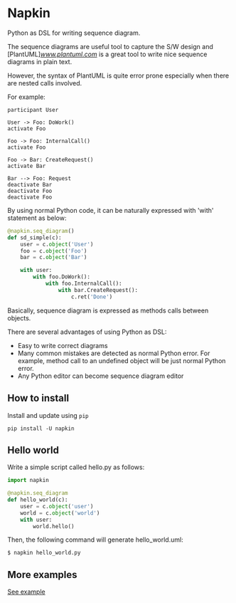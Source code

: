 # Napkin 

Python as DSL for writing sequence diagram.

The sequence diagrams are useful tool to capture the S/W design and
[PlantUML]_www.plantuml.com_ is a great tool to write nice sequence diagrams in
plain text.

However, the syntax of PlantUML is quite error prone especially when there are
nested calls involved.

For example:
```
participant User

User -> Foo: DoWork()
activate Foo 

Foo -> Foo: InternalCall()
activate Foo

Foo -> Bar: CreateRequest()
activate Bar

Bar --> Foo: Request
deactivate Bar
deactivate Foo
deactivate Foo
```
By using normal Python code, it can be naturally expressed with 'with' statement as below:
```python
@napkin.seq_diagram()
def sd_simple(c):
    user = c.object('User')
    foo = c.object('Foo')
    bar = c.object('Bar')

    with user:
        with foo.DoWork():
            with foo.InternalCall():
                with bar.CreateRequest():
                    c.ret('Done')
```
Basically, sequence diagram is expressed as methods calls between objects.

There are several advantages of using Python as DSL:
* Easy to write correct diagrams
* Many common mistakes are detected as normal Python error. For example, method
  call to an undefined object will be just normal Python error.
* Any Python editor can become sequence diagram editor


## How to install

Install and update using `pip`
```
pip install -U napkin
```

## Hello world

Write a simple script called hello.py as follows:

```python
import napkin

@napkin.seq_diagram
def hello_world(c):
    user = c.object('user')
    world = c.object('world')
    with user:
        world.hello()
```
Then, the following command will generate hello_world.uml:
```
$ napkin hello_world.py
```

## More examples
[See example](./demo/readme_examples.py)

